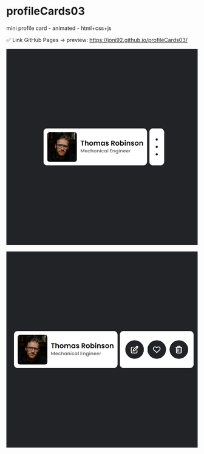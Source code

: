 # profileCards03
mini profile card - animated - html+css+js


✅ Link GitHub Pages -> preview: https://joni92.github.io/profileCards03/


![preview.png](https://github.com/Joni92/profileCards03/blob/main/previews/preview01.png)

![preview.png](https://github.com/Joni92/profileCards03/blob/main/preview02.png)
